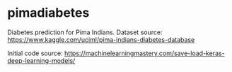 # pimadiabetes
Diabetes prediction for Pima Indians.
Dataset source: https://www.kaggle.com/uciml/pima-indians-diabetes-database

Initial code source: https://machinelearningmastery.com/save-load-keras-deep-learning-models/


